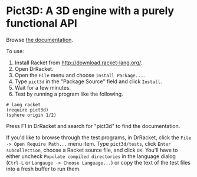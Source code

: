 Pict3D: A 3D engine with a purely functional API
================================================

Browse [the documentation](http://pkg-build.racket-lang.org/doc/pict3d/index.html).

To use:

 1. Install Racket from http://download.racket-lang.org/.
 2. Open DrRacket.
 3. Open the `File` menu and choose `Install Package...`.
 4. Type `pict3d` in the "Package Source" field and click `Install`.
 5. Wait for a few minutes.
 6. Test by running a program like the following.

```racket
# lang racket
(require pict3d)
(sphere origin 1/2)
```

Press F1 in DrRacket and search for "pict3d" to find the documentation.

If you'd like to browse through the test programs, in DrRacket, click the `File -> Open Require Path...` menu item. Type `pict3d/tests`, click `Enter subcollection`, choose a Racket source file, and click `OK`. You'll have to either uncheck `Populate compiled directories` in the language dialog (`Ctrl-L` or `Langauge -> Choose Language...`) or copy the text of the test files into a fresh buffer to run them.
